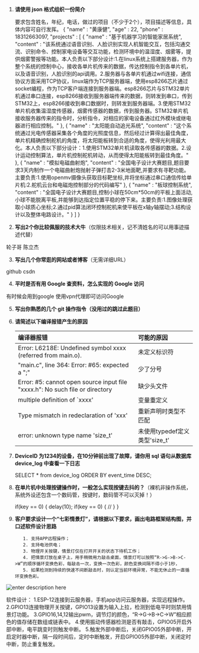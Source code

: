 1. **请使用 json 格式组织一份简介**

   要求包含姓名，年纪，电话，做过的项目（不少于2个），项目描述等信息，具体内容可自行发挥。
{
    "name" : "黄康健",
    "age" : 22,
    "phone" : 18312663097,
    "projects" : [
        {
        "name" : "基于机器学习的智能家居系统",
        "content" : "该系统通过语音识别、人脸识别实现人机智能交互，包括沟通交流、识别命令、控制家电设备等交互功能，检测环境中的温湿度、烟雾等，提供烟雾警报等功能。本人负责以下部分设计:1.在linux系统上搭建服务器，作为整个系统的控制中心，接收各单片机传来的数据，传达控制指令到各单片机，以及语音识别，人脸识别的api调用。2.服务器与各单片机通过wifi连接，通信协议方面采用TCP协议，linux端作为TCP服务器端，使用esp8266芯片通过socket编程，作为TCP客户端连接到服务器端。esp8266芯片与STM32单片机通过串口连接，esp8266接收到服务器端传来的数据，则转发到串口，传到STM32上，esp8266接收到串口数据时，则转发到服务器端。3.使用STM32单片机收集温湿度传感器，烟雾传感器的数据，传到服务器。STM32单片机接收服务器传来的指令时，分析指令，对相应的家电设备通过红外模块或继电器进行相应控制。"
        },
        {
        "name" : "太阳能自动追光系统",
        "content" : "这个系统通过光电传感器采集各个角度的光照度信息，然后经过计算得出最佳角度，单片机精确控制舵机的角度，将太阳能板转到合适的角度，使得光利用最大化。本人负责以下部分设计：1.使用STM32单片机读取各传感器的数据。2.设计运动控制算法，单片机控制舵机转动，从而使得太阳能板转到最佳角度。"
        },
        {
        "name" : "模拟电磁曲射炮",
        "content" : 
        "全国电子设计大赛题目,题目要求3天内制作一个电磁曲射炮抛射子弹打击2-3米地面靶,并要求有寻靶功能。主要负责:1.使用openmv摄像头获取目标靶坐标,井将坐标通过串口通信传给单片机:2.舵机云台和电磁炮控制部分的代码编写"
        },
        {
        "name" : "板球控制系统",
        "content" : 
        "全国电子设计大赛题目,控制小球在50cm*50cm的平板上面活动,小球不能脱离平板,并能够到达指定位置平稳的停下来。主要负责:1.图像处理获取小球质心坐标;2.通过pid算法闭环控制舵机来使平板在x轴y轴摆动;3.结构设计以及整体电路设计。"
        }
    ]
}

2. **写出2个你比较佩服的技术大牛**（仅限技术相关，记不清姓名的可以用事迹描述代替）

轮子哥
陈立杰







3. **写出几个你常逛的网站或者博客**（无需详细URL）

github
csdn







4. **平时是否有用 Google 查资料，怎么实现的 Google 访问**

有时候会用到google
使用vpn代理即可访问Google


      

      

      

5. **写出你熟悉的几个 git 操作指令（没用过的跳过此题目）**

      

      

      

      

6. **请简述以下编译报错产生的原因**

   | 编译器报错                                                   | 可能的原因 |
   | :----------------------------------------------------------- | :--------- |
   | Error: L6218E: Undefined symbol xxxx (referred from main.o). | 未定义标识符   |
   | "main.c", line 364: Error:  #65: expected a ";"              | 少了分号           |
   | Error:  #5: cannot open source input file "xxxx.h": No such file or directory | 缺少头文件   |
   | multiple definition of `xxxx'                                | 变量重定义     |
   | Type mismatch in redeclaration of 'xxx'                      | 重新声明时类型不匹配    |
   | error: unknown type name 'size_t'                            | 未使用typedef定义类型'size_t'  |

7. **DeviceID 为1234的设备，在10分钟前出现了故障，请你用 sql 语句从数据库 device_log 中查看一下日志**

      SELECT * from device_log ORDER BY event_time DESC;

      

      

      

8. **在单片机中处理按键操作时，一般怎么实现按键去抖的？**（裸机非操作系统，系统外设还包含一个数码管，按键时，数码管不可以灭掉！）

      if(key == 0)
      {
        delay(10);
        if(key == 0)
        {
            //
        }
      }

      

      

      

9. **客户要求设计一个“七彩情景灯”，请根据以下要求，画出电路框架结构图，并口述软件设计思路**

          1. 支持APP远程操作；
          2. 支持电池供电；
          3. 物理开关按键，情景灯仅在打开开关的状态下待机工作；
          4. 把情景灯放在桌子上，用手稍微用力敲击桌面，情景灯可以按照“R->G->B->C->W”的顺序循环变换色彩，每敲击一次，变换一次色彩，颜色变换间隔不得小于1秒，
          5. 如果检测到持续的快速不间断敲击时，则认定当前环境异常，不能无休止的一直循环变换色彩。
  
  ![enter description here][1]
  
  
  软件设计：
  1.ESP-12连接到云服务器，手机app访问云服务器，实现远程操作。
  2.GPIO13连接物理开关按键，GPIO13设置为输入上拉，检测到低电平时则禁用情景灯功能。
  3.GPIO16,14,12输出pwm，调节灯的颜色，“R->G->B->C->W”相应颜色的值存储在数组或链表中。
  4.使用振动传感器检测是否有敲击，GPIO05开启外部中断，电平跳变时则触发中断。
  5.触发外部中断后，关闭GPIO05外部中断，开启定时器中断，隔一段时间后，定时中断触发，开启GPIO05外部中断，关闭定时中断，防止重复触发。
  
  

  
  


  [1]: ./images/1589890266136.jpg
